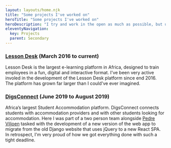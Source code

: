 ```yaml
---
layout: layouts/home.njk
title: "Some projects I've worked on"
heroTitle: "Some projects I've worked on"
heroDescription: "I try and work in the open as much as possible, but unfortuantly I can't put everything on GitHub. 🤷‍♂️"
eleventyNavigation:
  key: Projects
  parent: Secondary
---
```


### [Lesson Desk](https://www.lessondesk.com/) (March 2016 to current)

Lesson Desk is the largest e-learning platform in Africa, designed to train employees in a fun, digital and interactive format. I've been very active involed in the development of the Lesson Desk platform since end 2016. The platform has grown far larger than I could've ever imagined.

### [DigsConnect](https://www.digsconnect.com/) (June 2019 to August 2019)

Africa’s largest Student Accommodation platform. DigsConnect connects students with accommodation providers and with other students looking for accommodation. Here I was part of a two person team alongside [Pedre Viljoen](https://github.com/pedreviljoen) tasked with the development of a new version of the web app to migrate from the old Django website that uses jQuery to a new React SPA. In retrospect, I'm very proud of how we got everything done with such a tight deadline.
